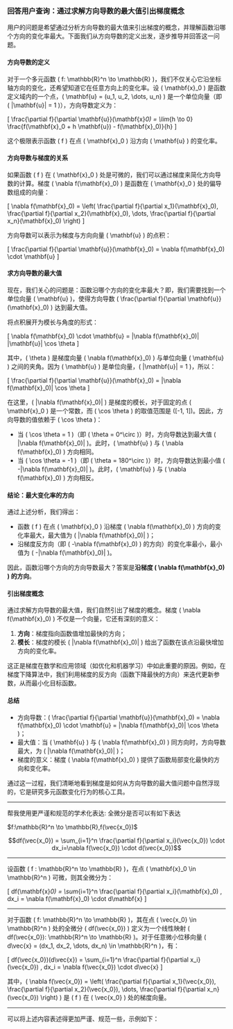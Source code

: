 ### 回答用户查询：通过求解方向导数的最大值引出梯度概念

用户的问题是希望通过分析方向导数的最大值来引出梯度的概念，并理解函数沿哪个方向的变化率最大。下面我们从方向导数的定义出发，逐步推导并回答这一问题。

#### **方向导数的定义**

对于一个多元函数 \( f: \mathbb{R}^n \to \mathbb{R} \)，我们不仅关心它沿坐标轴方向的变化，还希望知道它在任意方向上的变化率。设 \( \mathbf{x}_0 \) 是函数定义域内的一个点，\( \mathbf{u} = (u_1, u_2, \dots, u_n) \) 是一个单位向量（即 \( \|\mathbf{u}\| = 1 \)），方向导数定义为：

\[
\frac{\partial f}{\partial \mathbf{u}}(\mathbf{x}_0) = \lim_{h \to 0} \frac{f(\mathbf{x}_0 + h \mathbf{u}) - f(\mathbf{x}_0)}{h}
\]

这个极限表示函数 \( f \) 在点 \( \mathbf{x}_0 \) 沿方向 \( \mathbf{u} \) 的变化率。

#### **方向导数与梯度的关系**

如果函数 \( f \) 在 \( \mathbf{x}_0 \) 处是可微的，我们可以通过梯度来简化方向导数的计算。梯度 \( \nabla f(\mathbf{x}_0) \) 是函数在 \( \mathbf{x}_0 \) 处的偏导数组成的向量：

\[
\nabla f(\mathbf{x}_0) = \left( \frac{\partial f}{\partial x_1}(\mathbf{x}_0), \frac{\partial f}{\partial x_2}(\mathbf{x}_0), \dots, \frac{\partial f}{\partial x_n}(\mathbf{x}_0) \right)
\]

方向导数可以表示为梯度与方向向量 \( \mathbf{u} \) 的点积：

\[
\frac{\partial f}{\partial \mathbf{u}}(\mathbf{x}_0) = \nabla f(\mathbf{x}_0) \cdot \mathbf{u}
\]

#### **求方向导数的最大值**

现在，我们关心的问题是：函数沿哪个方向的变化率最大？即，我们需要找到一个单位向量 \( \mathbf{u} \)，使得方向导数 \( \frac{\partial f}{\partial \mathbf{u}}(\mathbf{x}_0) \) 达到最大值。

将点积展开为模长与角度的形式：

\[
\nabla f(\mathbf{x}_0) \cdot \mathbf{u} = \|\nabla f(\mathbf{x}_0)\| \|\mathbf{u}\| \cos \theta
\]

其中，\( \theta \) 是梯度向量 \( \nabla f(\mathbf{x}_0) \) 与单位向量 \( \mathbf{u} \) 之间的夹角。因为 \( \mathbf{u} \) 是单位向量，\( \|\mathbf{u}\| = 1 \)，所以：

\[
\frac{\partial f}{\partial \mathbf{u}}(\mathbf{x}_0) = \|\nabla f(\mathbf{x}_0)\| \cos \theta
\]

在这里，\( \|\nabla f(\mathbf{x}_0)\| \) 是梯度的模长，对于固定的点 \( \mathbf{x}_0 \) 是一个常数，而 \( \cos \theta \) 的取值范围是 \([-1, 1]\)。因此，方向导数的值依赖于 \( \cos \theta \)：

- 当 \( \cos \theta = 1 \)（即 \( \theta = 0^\circ \)）时，方向导数达到最大值 \( \|\nabla f(\mathbf{x}_0)\| \)。此时，\( \mathbf{u} \) 与 \( \nabla f(\mathbf{x}_0) \) 方向相同。
- 当 \( \cos \theta = -1 \)（即 \( \theta = 180^\circ \)）时，方向导数达到最小值 \( -\|\nabla f(\mathbf{x}_0)\| \)。此时，\( \mathbf{u} \) 与 \( \nabla f(\mathbf{x}_0) \) 方向相反。

#### **结论：最大变化率的方向**

通过上述分析，我们得出：

- 函数 \( f \) 在点 \( \mathbf{x}_0 \) 沿梯度 \( \nabla f(\mathbf{x}_0) \) 方向的变化率最大，最大值为 \( \|\nabla f(\mathbf{x}_0)\| \)；
- 沿梯度反方向（即 \( -\nabla f(\mathbf{x}_0) \) 的方向）的变化率最小，最小值为 \( -\|\nabla f(\mathbf{x}_0)\| \)。

因此，函数沿哪个方向的方向导数最大？答案是**沿梯度 \( \nabla f(\mathbf{x}_0) \) 的方向**。

#### **引出梯度概念**

通过求解方向导数的最大值，我们自然引出了梯度的概念。梯度 \( \nabla f(\mathbf{x}_0) \) 不仅是一个向量，它还有深刻的意义：

1. **方向**：梯度指向函数值增加最快的方向；
2. **模长**：梯度的模长 \( \|\nabla f(\mathbf{x}_0)\| \) 给出了函数在该点沿最快增加方向的变化率。

这正是梯度在数学和应用领域（如优化和机器学习）中如此重要的原因。例如，在梯度下降算法中，我们利用梯度的反方向（函数下降最快的方向）来迭代更新参数，从而最小化目标函数。

#### **总结**

- 方向导数：\( \frac{\partial f}{\partial \mathbf{u}}(\mathbf{x}_0) = \nabla f(\mathbf{x}_0) \cdot \mathbf{u} = \|\nabla f(\mathbf{x}_0)\| \cos \theta \)；
- 最大值：当 \( \mathbf{u} \) 与 \( \nabla f(\mathbf{x}_0) \) 同方向时，方向导数最大，为 \( \|\nabla f(\mathbf{x}_0)\| \)；
- 梯度的意义：梯度 \( \nabla f(\mathbf{x}_0) \) 提供了函数局部变化最快的方向和变化率。

通过这一过程，我们清晰地看到梯度是如何从方向导数的最大值问题中自然浮现的，它是研究多元函数变化行为的核心工具。


---
帮我使用更严谨和规范的学术化表达:
全微分是否可以有如下表达

$f:\mathbb{R}^n \to \mathbb{R},f(\vec{x_0})$

$$df(\vec{x_0}) = \sum_{i=1}^n \frac{\partial f}{\partial x_i}(\vec{x_0}) \cdot dx_i=\nabla f(\vec{x_0}) \cdot d(\vec{x_0})$$

---

设函数 \( f : \mathbb{R}^n \to \mathbb{R} \)，在点 \( \mathbf{x}_0 \in \mathbb{R}^n \) 可微，则其全微分为：

\[
df(\mathbf{x}_0) = \sum_{i=1}^n \frac{\partial f}{\partial x_i}(\mathbf{x}_0) \, dx_i = \nabla f(\mathbf{x}_0) \cdot d\mathbf{x}
\]

---


对于函数 \( f: \mathbb{R}^n \to \mathbb{R} \)，其在点 \( \vec{x_0} \in \mathbb{R}^n \) 处的全微分 \( df(\vec{x_0}) \) 定义为一个线性映射 \( df(\vec{x_0}): \mathbb{R}^n \to \mathbb{R} \)。对于任意微小位移向量 \( d\vec{x} = (dx_1, dx_2, \dots, dx_n) \in \mathbb{R}^n \)，有：

\[
df(\vec{x_0})(d\vec{x}) = \sum_{i=1}^n \frac{\partial f}{\partial x_i}(\vec{x_0}) \, dx_i = \nabla f(\vec{x_0}) \cdot d\vec{x}
\]

其中，\( \nabla f(\vec{x_0}) = \left( \frac{\partial f}{\partial x_1}(\vec{x_0}), \frac{\partial f}{\partial x_2}(\vec{x_0}), \dots, \frac{\partial f}{\partial x_n}(\vec{x_0}) \right) \) 是 \( f \) 在 \( \vec{x_0} \) 处的梯度向量。

---

可以将上述内容表述得更加严谨、规范一些，示例如下：

